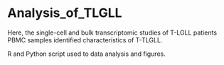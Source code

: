# Analysis_of_TLGLL
Here, the single-cell and bulk transcriptomic studies of T-LGLL patients PBMC samples identified characteristics of T-TLGLL.

R and Python script used to data analysis and figures.
